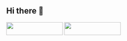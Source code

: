 ## Hi there 👋

<!--
**MKthePrst/mktheprst** is a ✨ _special_ ✨ repository because its `README.md` (this file) appears on your GitHub profile.

Here are some ideas to get you started:

- 🔭 I’m currently working on ...
- 🌱 I’m currently learning ...
- 👯 I’m looking to collaborate on ...
- 🤔 I’m looking for help with ...
- 💬 Ask me about ...
- 📫 How to reach me: ...
- 😄 Pronouns: ...
- ⚡ Fun fact: ...
-->
<!--![instagram](https://github.com/MKthePrst/mktheprst/assets/171680982/592cf1ae-5103-4e4b-b530-dc5fbaac9e95) -->

<!--뱃지-->
<a href="https://www.instagram.com/ch_oi_choi/" target="_blank"><img src="https://img.shields.io/badge/Instagram-E4405F?style=flat&logo=Instagram&logoColor=red" width='150' height='35' /></a>
<a href="https://www.youtube.com/watch?v=AO1OqWwKj1A&list=PLH8-ITmlC6XsXuCf1vaDSGBM3gTB87qSQ&index=15" target="_blank"><img src="https://img.shields.io/badge/YouTube-FF0000?style=flat&logo=YouTube&logoColor=red" width='150' height='35' /></a>
